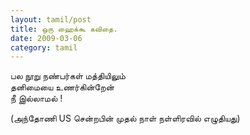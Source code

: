 ```yaml
---
layout: tamil/post
title: ஒரு ஹைக்கூ கவிதை.
date: 2009-03-06
category: tamil
---
```

<p>
பல நூறு நண்பர்கள் மத்தியிலும் <br/>
தனிமையை உணர்கின்றேன் <br/>
நீ இல்லாமல் ! <br/>
</p>
(அந்தோணி US சென்றபின் முதல் நாள் நள்ளிரவில் எழுதியது)
